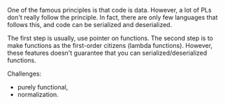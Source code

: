 One of the famous principles is that code is data. However, a lot of PLs don't really follow the principle. In fact, there are only few languages that follows this, and code can be serialized and deserialized.

The first step is usually, use pointer on functions. The second step is to make functions as the first-order citizens (lambda functions). However, these features doesn't guarantee that you can serialized/deserialized functions.

Challenges:
- purely functional,
- normalization.
